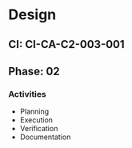 # Design

## CI: CI-CA-C2-003-001
## Phase: 02

### Activities
- Planning
- Execution
- Verification
- Documentation
